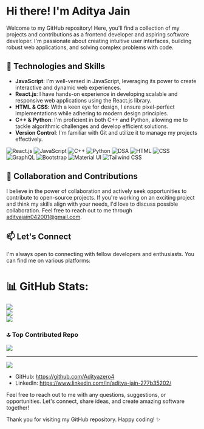 # Hi there! I'm Aditya Jain

Welcome to my GitHub repository! Here, you'll find a collection of my projects and contributions as a frontend developer and aspiring software developer. I'm passionate about creating intuitive user interfaces, building robust web applications, and solving complex problems with code.

## 🧰 Technologies and Skills

- **JavaScript**: I'm well-versed in JavaScript, leveraging its power to create interactive and dynamic web experiences.
- **React.js**: I have hands-on experience in developing scalable and responsive web applications using the React.js library.
- **HTML & CSS**: With a keen eye for design, I ensure pixel-perfect implementations while adhering to modern design principles.
- **C++ & Python**: I'm proficient in both C++ and Python, allowing me to tackle algorithmic challenges and develop efficient solutions.
- **Version Control**: I'm familiar with Git and utilize it to manage my projects effectively.

![React.js](https://img.shields.io/badge/-React.js-61DAFB?logo=react&logoColor=white&style=flat-square)
![JavaScript](https://img.shields.io/badge/-JavaScript-F7DF1E?logo=javascript&logoColor=black&style=flat-square)
![C++](https://img.shields.io/badge/-C++-00599C?logo=c%2B%2B&logoColor=white&style=flat-square)
![Python](https://img.shields.io/badge/-Python-3776AB?logo=python&logoColor=white&style=flat-square)
![DSA](https://img.shields.io/badge/-DSA-FF6C02?logo=datacamp&logoColor=white&style=flat-square)
![HTML](https://img.shields.io/badge/-HTML-E34F26?logo=html5&logoColor=white&style=flat-square)
![CSS](https://img.shields.io/badge/-CSS-1572B6?logo=css3&logoColor=white&style=flat-square)
![GraphQL](https://img.shields.io/badge/-GraphQL-E10098?logo=graphql&logoColor=white&style=flat-square)
![Bootstrap](https://img.shields.io/badge/-Bootstrap-7952B3?logo=bootstrap&logoColor=white&style=flat-square)
![Material UI](https://img.shields.io/badge/-Material_UI-0081CB?logo=material-ui&logoColor=white&style=flat-square)
![Tailwind CSS](https://img.shields.io/badge/-Tailwind_CSS-38B2AC?logo=tailwind-css&logoColor=white&style=flat-square)

## 🤝 Collaboration and Contributions

I believe in the power of collaboration and actively seek opportunities to contribute to open-source projects. If you're working on an exciting project and think my skills align with your needs, I'd love to discuss possible collaboration. Feel free to reach out to me through adityajain042001@gmail.com.

## 📫 Let's Connect

I'm always open to connecting with fellow developers and enthusiasts. You can find me on various platforms:

# 📊 GitHub Stats:
![](https://github-readme-stats.vercel.app/api?username=Adityazero4&theme=dark&hide_border=false&include_all_commits=false&count_private=false)<br/>
![](https://github-readme-streak-stats.herokuapp.com/?user=Adityazero4&theme=dark&hide_border=false)<br/>
![](https://github-readme-stats.vercel.app/api/top-langs/?username=Adityazero4&theme=dark&hide_border=false&include_all_commits=false&count_private=false&layout=compact)

### 🔝 Top Contributed Repo
![](https://github-contributor-stats.vercel.app/api?username=Adityazero4&limit=5&theme=dark&combine_all_yearly_contributions=true)

---
[![](https://visitcount.itsvg.in/api?id=Adityazero4&icon=0&color=0)](https://visitcount.itsvg.in)

<!-- Proudly created with GPRM ( https://gprm.itsvg.in ) -->

- GitHub: https://github.com/Adityazero4
- LinkedIn: https://www.linkedin.com/in/aditya-jain-277b35202/

Feel free to reach out to me with any questions, suggestions, or opportunities. Let's connect, share ideas, and create amazing software together!

Thank you for visiting my GitHub repository. Happy coding! ✨



